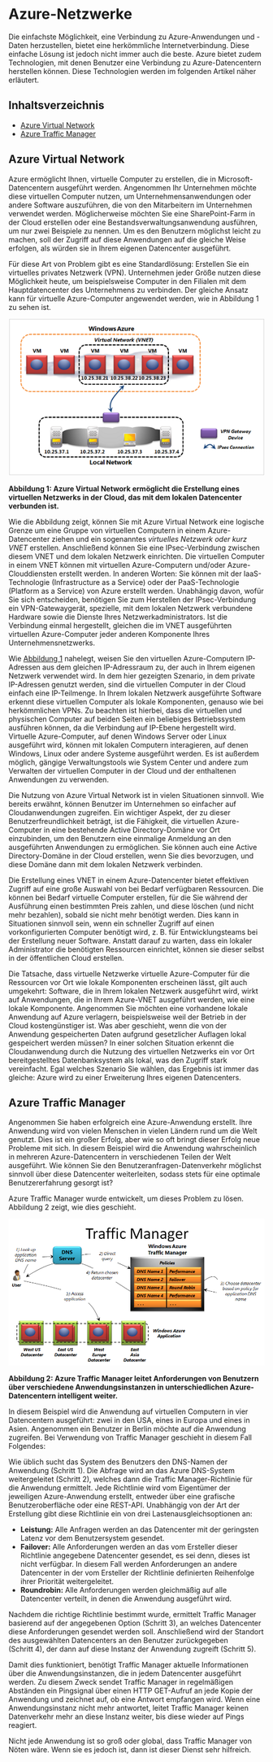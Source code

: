 # Azure-Netzwerke

Die einfachste Möglichkeit, eine Verbindung zu Azure-Anwendungen und -Daten herzustellen, bietet eine herkömmliche Internetverbindung. Diese einfache Lösung ist jedoch nicht immer auch die beste. Azure bietet zudem Technologien, mit denen Benutzer eine Verbindung zu Azure-Datencentern herstellen können. Diese Technologien werden im folgenden Artikel näher erläutert.

## Inhaltsverzeichnis

-   [Azure Virtual Network][Azure Virtual Network]
-   [Azure Traffic Manager][Azure Traffic Manager]

<a name="Vnet"></a>

## Azure Virtual Network

Azure ermöglicht Ihnen, virtuelle Computer zu erstellen, die in Microsoft-Datencentern ausgeführt werden. Angenommen Ihr Unternehmen möchte diese virtuellen Computer nutzen, um Unternehmensanwendungen oder andere Software auszuführen, die von den Mitarbeitern im Unternehmen verwendet werden. Möglicherweise möchten Sie eine SharePoint-Farm in der Cloud erstellen oder eine Bestandsverwaltungsanwendung ausführen, um nur zwei Beispiele zu nennen. Um es den Benutzern möglichst leicht zu machen, soll der Zugriff auf diese Anwendungen auf die gleiche Weise erfolgen, als würden sie in Ihrem eigenen Datencenter ausgeführt.

Für diese Art von Problem gibt es eine Standardlösung: Erstellen Sie ein virtuelles privates Netzwerk (VPN). Unternehmen jeder Größe nutzen diese Möglichkeit heute, um beispielsweise Computer in den Filialen mit dem Hauptdatencenter des Unternehmens zu verbinden. Der gleiche Ansatz kann für virtuelle Azure-Computer angewendet werden, wie in Abbildung 1 zu sehen ist.

<a name="Fig1"></a>

![01\_Networking][01\_Networking]

**Abbildung 1: Azure Virtual Network ermöglicht die Erstellung eines virtuellen Netzwerks in der Cloud, das mit dem lokalen Datencenter verbunden ist.**

Wie die Abbildung zeigt, können Sie mit Azure Virtual Network eine logische Grenze um eine Gruppe von virtuellen Computern in einem Azure-Datencenter ziehen und ein sogenanntes *virtuelles Netzwerk oder kurz VNET* erstellen. Anschließend können Sie eine IPsec-Verbindung zwischen diesem VNET und dem lokalen Netzwerk einrichten. Die virtuellen Computer in einem VNET können mit virtuellen Azure-Computern und/oder Azure-Clouddiensten erstellt werden. In anderen Worten: Sie können mit der IaaS-Technologie (Infrastructure as a Service) oder der PaaS-Technologie (Platform as a Service) von Azure erstellt werden.
Unabhängig davon, wofür Sie sich entscheiden, benötigen Sie zum Herstellen der IPsec-Verbindung ein VPN-Gatewaygerät, spezielle, mit dem lokalen Netzwerk verbundene Hardware sowie die Dienste Ihres Netzwerkadministrators. Ist die Verbindung einmal hergestellt, gleichen die im VNET ausgeführten virtuellen Azure-Computer jeder anderen Komponente Ihres Unternehmensnetzwerks.

Wie [Abbildung 1][Abbildung 1] nahelegt, weisen Sie den virtuellen Azure-Computern IP-Adressen aus dem gleichen IP-Adressraum zu, der auch in Ihrem eigenen Netzwerk verwendet wird. In dem hier gezeigten Szenario, in dem private IP-Adressen genutzt werden, sind die virtuellen Computer in der Cloud einfach eine IP-Teilmenge. In Ihrem lokalen Netzwerk ausgeführte Software erkennt diese virtuellen Computer als lokale Komponenten, genauso wie bei herkömmlichen VPNs. Zu beachten ist hierbei, dass die virtuellen und physischen Computer auf beiden Seiten ein beliebiges Betriebssystem ausführen können, da die Verbindung auf IP-Ebene hergestellt wird. Virtuelle Azure-Computer, auf denen Windows Server oder Linux ausgeführt wird, können mit lokalen Computern interagieren, auf denen Windows, Linux oder andere Systeme ausgeführt werden. Es ist außerdem möglich, gängige Verwaltungstools wie System Center und andere zum Verwalten der virtuellen Computer in der Cloud und der enthaltenen Anwendungen zu verwenden.

Die Nutzung von Azure Virtual Network ist in vielen Situationen sinnvoll. Wie bereits erwähnt, können Benutzer im Unternehmen so einfacher auf Cloudanwendungen zugreifen. Ein wichtiger Aspekt, der zu dieser Benutzerfreundlichkeit beträgt, ist die Fähigkeit, die virtuellen Azure-Computer in eine bestehende Active Directory-Domäne vor Ort einzubinden, um den Benutzern eine einmalige Anmeldung an den ausgeführten Anwendungen zu ermöglichen. Sie können auch eine Active Directory-Domäne in der Cloud erstellen, wenn Sie dies bevorzugen, und diese Domäne dann mit dem lokalen Netzwerk verbinden.

Die Erstellung eines VNET in einem Azure-Datencenter bietet effektiven Zugriff auf eine große Auswahl von bei Bedarf verfügbaren Ressourcen. Die können bei Bedarf virtuelle Computer erstellen, für die Sie während der Ausführung einen bestimmten Preis zahlen, und diese löschen (und nicht mehr bezahlen), sobald sie nicht mehr benötigt werden. Dies kann in Situationen sinnvoll sein, wenn ein schneller Zugriff auf einen vorkonfigurierten Computer benötigt wird, z. B. für Entwicklungsteams bei der Erstellung neuer Software. Anstatt darauf zu warten, dass ein lokaler Administrator die benötigten Ressourcen einrichtet, können sie dieser selbst in der öffentlichen Cloud erstellen.

Die Tatsache, dass virtuelle Netzwerke virtuelle Azure-Computer für die Ressourcen vor Ort wie lokale Komponenten erscheinen lässt, gilt auch umgekehrt: Software, die in Ihrem lokalen Netzwerk ausgeführt wird, wirkt auf Anwendungen, die in Ihrem Azure-VNET ausgeführt werden, wie eine lokale Komponente. Angenommen Sie möchten eine vorhandene lokale Anwendung auf Azure verlagern, beispielsweise weil der Betrieb in der Cloud kostengünstiger ist. Was aber geschieht, wenn die von der Anwendung gespeicherten Daten aufgrund gesetzlicher Auflagen lokal gespeichert werden müssen? In einer solchen Situation erkennt die Cloudanwendung durch die Nutzung des virtuellen Netzwerks ein vor Ort bereitgestelltes Datenbanksystem als lokal, was den Zugriff stark vereinfacht. Egal welches Szenario Sie wählen, das Ergebnis ist immer das gleiche: Azure wird zu einer Erweiterung Ihres eigenen Datencenters.

<a name="TrafficMngr"></a>

## Azure Traffic Manager

Angenommen Sie haben erfolgreich eine Azure-Anwendung erstellt. Ihre Anwendung wird von vielen Menschen in vielen Ländern rund um die Welt genutzt. Dies ist ein großer Erfolg, aber wie so oft bringt dieser Erfolg neue Probleme mit sich. In diesem Beispiel wird die Anwendung wahrscheinlich in mehreren Azure-Datencentern in verschiedenen Teilen der Welt ausgeführt. Wie können Sie den Benutzeranfragen-Datenverkehr möglichst sinnvoll über diese Datencenter weiterleiten, sodass stets für eine optimale Benutzererfahrung gesorgt ist?

Azure Traffic Manager wurde entwickelt, um dieses Problem zu lösen. Abbildung 2 zeigt, wie dies geschieht.

<a name="Fig3"></a>

![03\_TrafficManager][03\_TrafficManager]

**Abbildung 2: Azure Traffic Manager leitet Anforderungen von Benutzern über verschiedene Anwendungsinstanzen in unterschiedlichen Azure-Datencentern intelligent weiter.**

In diesem Beispiel wird die Anwendung auf virtuellen Computern in vier Datencentern ausgeführt: zwei in den USA, eines in Europa und eines in Asien. Angenommen ein Benutzer in Berlin möchte auf die Anwendung zugreifen. Bei Verwendung von Traffic Manager geschieht in diesem Fall Folgendes:

Wie üblich sucht das System des Benutzers den DNS-Namen der Anwendung (Schritt 1). Die Abfrage wird an das Azure DNS-System weitergeleitet (Schritt 2), welches dann die Traffic Manager-Richtlinie für die Anwendung ermittelt. Jede Richtlinie wird vom Eigentümer der jeweiligen Azure-Anwendung erstellt, entweder über eine grafische Benutzeroberfläche oder eine REST-API. Unabhängig von der Art der Erstellung gibt diese Richtlinie ein von drei Lastenausgleichsoptionen an:

-   **Leistung:** Alle Anfragen werden an das Datencenter mit der geringsten Latenz vor dem Benutzersystem gesendet.
-   **Failover:** Alle Anforderungen werden an das vom Ersteller dieser Richtlinie angegebene Datencenter gesendet, es sei denn, dieses ist nicht verfügbar. In diesem Fall werden Anforderungen an andere Datencenter in der vom Ersteller der Richtlinie definierten Reihenfolge ihrer Priorität weitergeleitet.
-   **Roundrobin:** Alle Anforderungen werden gleichmäßig auf alle Datencenter verteilt, in denen die Anwendung ausgeführt wird.

Nachdem die richtige Richtlinie bestimmt wurde, ermittelt Traffic Manager basierend auf der angegebenen Option (Schritt 3), an welches Datencenter diese Anforderungen gesendet werden soll. Anschließend wird der Standort des ausgewählten Datencenters an den Benutzer zurückgegeben (Schritt 4), der dann auf diese Instanz der Anwendung zugreift (Schritt 5).

Damit dies funktioniert, benötigt Traffic Manager aktuelle Informationen über die Anwendungsinstanzen, die in jedem Datencenter ausgeführt werden. Zu diesem Zweck sendet Traffic Manager in regelmäßigen Abständen ein Pingsignal über einen HTTP GET-Aufruf an jede Kopie der Anwendung und zeichnet auf, ob eine Antwort empfangen wird. Wenn eine Anwendungsinstanz nicht mehr antwortet, leitet Traffic Manager keinen Datenverkehr mehr an diese Instanz weiter, bis diese wieder auf Pings reagiert.

Nicht jede Anwendung ist so groß oder global, dass Traffic Manager von Nöten wäre. Wenn sie es jedoch ist, dann ist dieser Dienst sehr hilfreich.

  [Azure Virtual Network]: #Vnet
  [Azure Traffic Manager]: #TrafficMngr
  [01\_Networking]: ./media/azure-networking/Networking_01Networking.png
  [Abbildung 1]: #Fig1
  [03\_TrafficManager]: ./media/azure-networking/Networking_03TrafficManager.png
